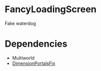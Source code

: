 # FancyLoadingScreen
Fake waterdog 
# Dependencies
- Multiworld
- [DimensionPortalsFix](https://poggit.pmmp.io/ci/VsrStudio/DimensionPortalsFix/NetherPortal)
